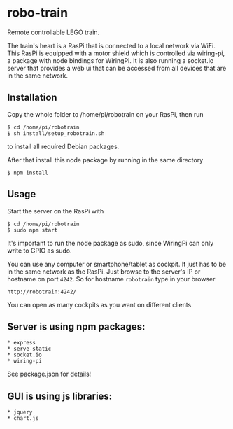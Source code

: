# robo-train

Remote controllable LEGO train.

The train's heart is a RasPi that is connected to a local network via WiFi. This RasPi is equipped with a motor shield which is controlled via wiring-pi, a package with node bindings for WiringPi. It is also running a socket.io server that provides a web ui that can be accessed from all devices that are in the same network.

## Installation

Copy the whole folder to /home/pi/robotrain on your RasPi, then run
```
$ cd /home/pi/robotrain
$ sh install/setup_robotrain.sh
```
to install all required Debian packages.

After that install this node package by running in the same directory
```
$ npm install
```

## Usage

Start the server on the RasPi with
```
$ cd /home/pi/robotrain
$ sudo npm start
```
It's important to run the node package as sudo, since WiringPi can only write to GPIO as sudo.

You can use any computer or smartphone/tablet as cockpit. It just has to be in the same network as the RasPi.
Just browse to the server's IP or hostname on port ```4242```. So for hostname ```robotrain``` type in your browser
```
http://robotrain:4242/
```
You can open as many cockpits as you want on different clients.

## Server is using npm packages:
    * express
    * serve-static
    * socket.io
    * wiring-pi
See package.json for details!

## GUI is using js libraries:
    * jquery
    * chart.js
